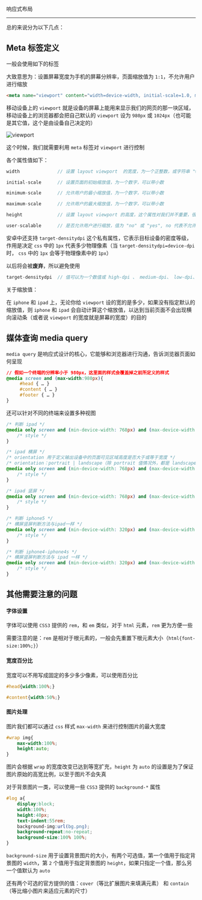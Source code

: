 响应式布局

----


总的来说分为以下几点：

## Meta 标签定义

一般会使用如下的标签

大致意思为：设置屏幕宽度为手机的屏幕分辨率，页面缩放值为 ```1:1```，不允许用户进行缩放

```html
<meta name="viewport" content="width=device-width, initial-scale=1.0, maximum-scale=1.0, user-scalable=no">
```

移动设备上的 ```viewport``` 就是设备的屏幕上能用来显示我们的网页的那一块区域，移动设备上的浏览器都会把自己默认的 ```viewport``` 设为 ```980px``` 或 ```1024px```（也可能是其它值，这个是由设备自己决定的）

![viewport](http://images.cnitblog.com/blog/130623/201407/300958470402077.png)

这个时候，我们就需要利用 ```meta``` 标签对 ```viewport``` 进行控制

各个属性值如下：

```js
width	           // 设置 layout viewport  的宽度，为一个正整数，或字符串 "width-device"（手机的屏幕分辨率）

initial-scale	   // 设置页面的初始缩放值，为一个数字，可以带小数

minimum-scale	   // 允许用户的最小缩放值，为一个数字，可以带小数

maximum-scale	   // 允许用户的最大缩放值，为一个数字，可以带小数

height	           // 设置 layout viewport 的高度，这个属性对我们并不重要，很少使用

user-scalable	   // 是否允许用户进行缩放，值为 "no" 或 "yes", no 代表不允许，yes 代表允许
```

安卓中还支持  ```target-densitydpi```  这个私有属性，它表示目标设备的密度等级，作用是决定 ```css``` 中的 ```1px``` 代表多少物理像素（当 ```target-densitydpi=device-dpi``` 时， ```css``` 中的 ```1px``` 会等于物理像素中的 ```1px```）

以后将会被**废弃**，所以避免使用

```js
target-densitydpi  // 值可以为一个数值或 high-dpi 、 medium-dpi、 low-dpi、 device-dpi 这几个字符串中的一个
```

关于缩放值：

在 ```iphone``` 和 ```ipad``` 上，无论你给 ```viewport``` 设的宽的是多少，如果没有指定默认的缩放值，则 ```iphone``` 和 ```ipad``` 会自动计算这个缩放值，以达到当前页面不会出现横向滚动条（或者说 ```viewport``` 的宽度就是屏幕的宽度）的目的



## 媒体查询 media query

```media query``` 是响应式设计的核心，它能够和浏览器进行沟通，告诉浏览器页面如何呈现

```css
// 假如一个终端的分辨率小于 980px，这里面的样式会覆盖掉之前所定义的样式
@media screen and (max-width:980px){
     #head { … }
     #content { … }
     #footer { … }
}
```

还可以针对不同的终端来设置多种视图

```css
/* 判断 ipad */
@media only screen and (min-device-width: 768px) and (max-device-width: 1024px) {
    /* style */
}

/* ipad 横屏 */
/* orientation 用于定义输出设备中的页面可见区域高度是否大于或等于宽度 */
/* orientation：portrait | landscape（除 portrait 值情况外，都是 landscape） */
@media only screen and (min-device-width: 768px) and (max-device-width: 1024px) and (orientation: landscape) {
    /* style */
}

/* ipad 竖屏 */
@media only screen and (min-device-width: 768px) and (max-device-width: 1024px) and (orientation: portrait) {
    /* style */
}

/* 判断 iphone5 */
/* 横屏竖屏判断方法与ipad一样 */
@media only screen and (min-device-width: 320px) and (max-device-width: 568px) {
    /* style */
}

/* 判断 iphone4-iphone4s */
/* 横屏竖屏判断方法与 ipad 一样 */
@media only screen and (min-device-width: 320px) and (max-device-width: 480px) {
    /* style */
}
```


## 其他需要注意的问题

#### 字体设置

字体可以使用 ```CSS3``` 提供的 ```rem```，和 ```em``` 类似，对于 ```html``` 元素，```rem``` 更为方便一些

需要注意的是：```rem``` 是相对于根元素的，一般会先重置下根元素大小（```html{font-size:100%;}```）


#### 宽度百分比

宽度可以不用写成固定的多少多少像素，可以使用百分比

```css
#head{width:100%;}

#content{width:50%;}
```

#### 图片处理

图片我们都可以通过 ```css``` 样式 ```max-width``` 来进行控制图片的最大宽度

```css
#wrap img{
    max-width:100%;
    height:auto;
}
```

图片会根据 ```wrap``` 的宽度改变已达到等宽扩充，```height``` 为 ```auto``` 的设置是为了保证图片原始的高宽比例，以至于图片不会失真

对于背景图片一类，可以使用一些 ```CSS3``` 提供的 ```background-*``` 属性

```css
#log a{
    display:block;
    width:100%;
    height:40px;
    text-indent:55rem;
    background-img:url(bg.png);
    background-repeat:no-repeat;
    background-size:100% 100%;
}
```

```background-size``` 用于设置背景图片的大小，有两个可选值，第一个值用于指定背景图的 ```width```，第 ```2``` 个值用于指定背景图的 ```height```，如果只指定一个值，那么另一个值默认为 ```auto```

还有两个可选的官方提供的值：```cover```（等比扩展图片来填满元素） 和 ```contain```（等比缩小图片来适应元素的尺寸）
